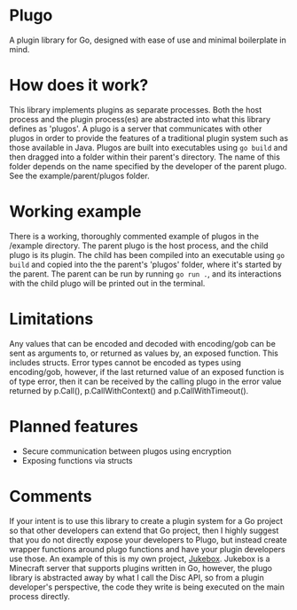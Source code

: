 # Plugo
A plugin library for Go, designed with ease of use and minimal boilerplate in mind.

# How does it work?
This library implements plugins as separate processes. Both the host process and
the plugin process(es) are abstracted into what this library defines as 'plugos'.
A plugo is a server that communicates with other plugos in order to provide the
features of a traditional plugin system such as those available in Java. Plugos
are built into executables using `go build` and then dragged into a folder within
their parent's directory. The name of this folder depends on the name specified by
the developer of the parent plugo. See the example/parent/plugos folder.

# Working example
There is a working, thoroughly commented example of plugos in the /example
directory. The parent plugo is the host process, and the child plugo is 
its plugin. The child has been compiled into an executable using `go build` 
and copied into the the parent's 'plugos' folder, where it's started by the parent.
The parent can be run by running `go run .`, and its interactions with the child
plugo will be printed out in the terminal.

# Limitations
Any values that can be encoded and decoded with encoding/gob can be sent as
arguments to, or returned as values by, an exposed function. This includes
structs. Error types cannot be encoded as types using encoding/gob, however,
if the last returned value of an exposed function is of type error, then it 
can be received by the calling plugo in the error value returned by p.Call(),
p.CallWithContext() and p.CallWithTimeout().

# Planned features
- Secure communication between plugos using encryption
- Exposing functions via structs

# Comments
If your intent is to use this library to create a plugin system for a Go
project so that other developers can extend that Go project, then I highly
suggest that you do not directly expose your developers to Plugo, but instead
create wrapper functions around plugo functions and have your plugin developers
use those. An example of this is my own project, [Jukebox](https://github.com/orgs/jukebox-mc/repositories). Jukebox is a Minecraft
server that supports plugins written in Go, however, the plugo library is
abstracted away by what I call the Disc API, so from a plugin developer's
perspective, the code they write is being executed on the main process directly.
